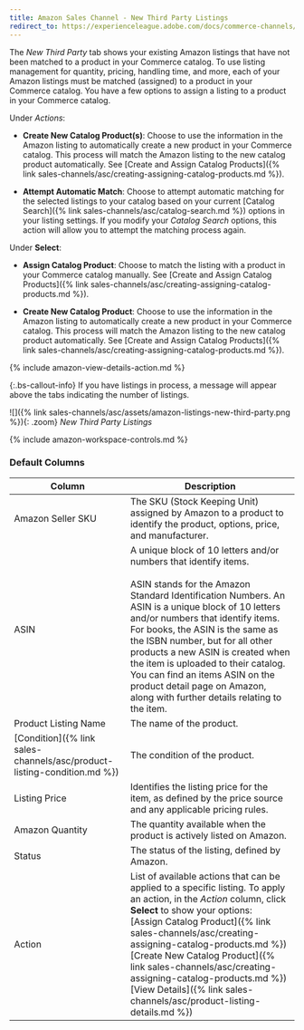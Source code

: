 ```yaml
---
title: Amazon Sales Channel - New Third Party Listings
redirect_to: https://experienceleague.adobe.com/docs/commerce-channels/amazon/admin-listings/status-tab/new-third-party-listings.html
---
```


The _New Third Party_ tab shows your existing Amazon listings that have not been matched to a product in your Commerce catalog. To use listing management for quantity, pricing, handling time, and more, each of your Amazon listings must be matched (assigned) to a product in your Commerce catalog. You have a few options to assign a listing to a product in your Commerce catalog.

Under _Actions_:

- **Create New Catalog Product(s)**: Choose to use the information in the Amazon listing to automatically create a new product in your Commerce catalog. This process will match the Amazon listing to the new catalog product automatically. See [Create and Assign Catalog Products]({% link sales-channels/asc/creating-assigning-catalog-products.md %}).

- **Attempt Automatic Match**: Choose to attempt automatic matching for the selected listings to your catalog based on your current [Catalog Search]({% link sales-channels/asc/catalog-search.md %}) options in your listing settings. If you modify your _Catalog Search_ options, this action will allow you to attempt the matching process again.

Under **Select**:

- **Assign Catalog Product**: Choose to match the listing with a product in your Commerce catalog manually. See [Create and Assign Catalog Products]({% link sales-channels/asc/creating-assigning-catalog-products.md %}).

- **Create New Catalog Product**: Choose to use the information in the Amazon listing to automatically create a new product in your Commerce catalog. This process will match the Amazon listing to the new catalog product automatically. See [Create and Assign Catalog Products]({% link sales-channels/asc/creating-assigning-catalog-products.md %}).

{% include amazon-view-details-action.md %}

{:.bs-callout-info}
If you have listings in process, a message will appear above the tabs indicating the number of listings.

![]({% link sales-channels/asc/assets/amazon-listings-new-third-party.png %}){: .zoom}
_New Third Party Listings_

{% include amazon-workspace-controls.md %}

### Default Columns

|Column|Description|
|---|---|
|Amazon Seller SKU|The SKU (Stock Keeping Unit) assigned by Amazon to a product to identify the product, options, price, and manufacturer. |
|ASIN|A unique block of 10 letters and/or numbers that identify items.<br/><br/>ASIN stands for the Amazon Standard Identification Numbers. An ASIN is a unique block of 10 letters and/or numbers that identify items. For books, the ASIN is the same as the ISBN number, but for all other products a new ASIN is created when the item is uploaded to their catalog. You can find an items ASIN on the product detail page on Amazon, along with further details relating to the item. |
|Product Listing Name|The name of the product. |
|[Condition]({% link sales-channels/asc/product-listing-condition.md %})|The condition of the product. |
|Listing Price|Identifies the listing price for the item, as defined by the price source and any applicable pricing rules. |
|Amazon Quantity|The quantity available when the product is actively listed on Amazon. |
|Status|The status of the listing, defined by Amazon. |
|Action|List of available actions that can be applied to a specific listing. To apply an action, in the _Action_ column, click **Select** to show your options:<br/>[Assign Catalog Product]({% link sales-channels/asc/creating-assigning-catalog-products.md %})<br/>[Create New Catalog Product]({% link sales-channels/asc/creating-assigning-catalog-products.md %})<br/>[View Details]({% link sales-channels/asc/product-listing-details.md %}) |
